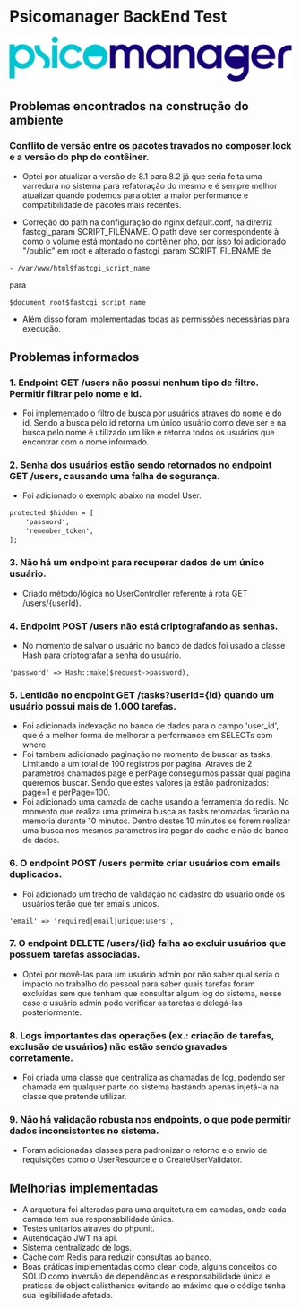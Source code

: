 # Psicomanager BackEnd Test

![Psicomanager](/logo_psicomanager.png)

## Problemas encontrados na construção do ambiente

### Conflito de versão entre os pacotes travados no composer.lock e a versão do php do contêiner. 

- Optei por atualizar a versão de 8.1 para 8.2 já que seria feita uma varredura no sistema para refatoração do mesmo e é sempre melhor atualizar quando podemos para obter a maior performance e compatibilidade de pacotes mais recentes.


- Correção do path na configuração do nginx default.conf, na diretriz fastcgi_param SCRIPT_FILENAME. O path deve ser correspondente à como o volume está montado no contêiner php, por isso foi adicionado "/public" em root e alterado o fastcgi_param SCRIPT_FILENAME de 
```
- /var/www/html$fastcgi_script_name 
```
para 
```
$document_root$fastcgi_script_name
```

- Além disso foram implementadas todas as permissões necessárias para execução.

## Problemas informados

### 1. Endpoint GET /users não possui nenhum tipo de filtro. Permitir filtrar pelo nome e id.

- Foi implementado o filtro de busca por usuários atraves do nome e do id.
Sendo a busca pelo id retorna um único usuário como deve ser e na busca pelo nome é utilizado um like e retorna todos os usuários que encontrar com o nome informado.

### 2. Senha dos usuários estão sendo retornados no endpoint GET /users, causando uma falha de segurança.

- Foi adicionado o exemplo abaixo na model User.

```
protected $hidden = [
    'password',
    'remember_token',
];
```
### 3. Não há um endpoint para recuperar dados de um único usuário.

- Criado método/lógica no UserController referente à rota GET /users/{userId}.

### 4. Endpoint POST /users não está criptografando as senhas.

- No momento de salvar o usuário no banco de dados foi usado a classe Hash para criptografar a senha do usuário.

```
'password' => Hash::make($request->password),
```

### 5. Lentidão no endpoint GET /tasks?userId={id} quando um usuário possui mais de 1.000 tarefas.
- Foi adicionada indexação no banco de dados para o campo 'user_id', que é a melhor forma de melhorar a performance em SELECTs com where.
- Foi tambem adicionado paginação no momento de buscar as tasks. Limitando a um total de 100 registros por pagina.
Atraves de 2 parametros chamados page e perPage conseguimos passar qual pagina queremos buscar.
Sendo que estes valores ja estão padronizados: page=1 e perPage=100.
- Foi adicionado uma camada de cache usando a ferramenta do redis.
No momento que realiza uma primeira busca as tasks retornadas ficarão na memoria durante 10 minutos.
Dentro destes 10 minutos se forem realizar uma busca nos mesmos parametros ira pegar do cache e não do banco de dados.

### 6. O endpoint POST /users permite criar usuários com emails duplicados.
- Foi adicionado um trecho de validação no cadastro do usuario onde os usuários terão que ter emails unicos.
```
'email' => 'required|email|unique:users',
```

### 7. O endpoint DELETE /users/{id} falha ao excluir usuários que possuem tarefas associadas.
- Optei por movê-las para um usuário admin por não saber qual seria o impacto no trabalho do pessoal para saber quais tarefas foram excluídas sem que tenham que consultar algum log do sistema, nesse caso o usuário admin pode verificar as tarefas e delegá-las posteriormente.

### 8. Logs importantes das operações (ex.: criação de tarefas, exclusão de usuários) não estão sendo gravados corretamente.
- Foi criada uma classe que centraliza as chamadas de log, podendo ser chamada em qualquer parte do sistema bastando apenas injetá-la na classe que pretende utilizar.

### 9. Não há validação robusta nos endpoints, o que pode permitir dados inconsistentes no sistema.
- Foram adicionadas classes para padronizar o retorno e o envio de requisições como o UserResource e o CreateUserValidator.

## Melhorias implementadas
- A arquetura foi alteradas para uma arquitetura em camadas, onde cada camada tem sua responsabilidade única.
- Testes unitarios atraves do phpunit.
- Autenticação JWT na api.
- Sistema centralizado de logs.
- Cache com Redis para reduzir consultas ao banco.
- Boas práticas implementadas como clean code, alguns conceitos do SOLID como inversão de dependências e responsabilidade única e praticas de object calisthenics evitando ao máximo que o código tenha sua legibilidade afetada.